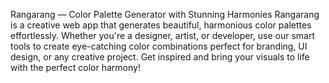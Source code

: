 Rangarang — Color Palette Generator with Stunning Harmonies
Rangarang is a creative web app that generates beautiful, harmonious color palettes effortlessly. Whether you're a designer, artist, or developer, use our smart tools to create eye-catching color combinations perfect for branding, UI design, or any creative project. Get inspired and bring your visuals to life with the perfect color harmony!
